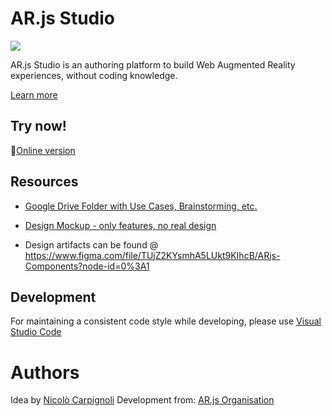 # AR.js Studio

<img src="https://i.ibb.co/nz1ydkR/Schermata-2020-04-11-alle-13-48-16.png"/>

AR.js Studio is an authoring platform to build Web Augmented Reality experiences, without coding knowledge.

[Learn more](https://medium.com/@nicolcarpignoli/ar-js-studio-a-call-to-arms-for-the-first-open-source-web-ar-authoring-platform-a031069518f9)

## Try now!

 🚀[Online version](https://ar-js-org.github.io/studio/)

## Resources

* [Google Drive Folder with Use Cases, Brainstorming, etc.](https://drive.google.com/open?id=1r2nJA8gfxFkty85DjPGUq56SOqNf0BsF)
* [Design Mockup - only features, no real design](https://whimsical.com/D688LzTQQRyKESzRu1U4Au)

* Design artifacts can be found @ https://www.figma.com/file/TUjZ2KYsmhA5LUkt9KIhcB/ARjs-Components?node-id=0%3A1

## Development

For maintaining a consistent code style while developing, please use
[Visual Studio Code](https://code.visualstudio.com/)

# Authors

Idea by [Nicolò Carpignoli](https://twitter.com/nicolocarp)
Development from: [AR.js Organisation](https://github.com/AR-js-org)
